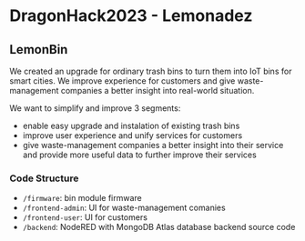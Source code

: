 # DragonHack2023 - Lemonadez

## LemonBin
We created an upgrade for ordinary trash bins to turn them into IoT bins for smart cities.
We improve experience for customers and give waste-management companies a better insight into real-world situation.

We want to simplify and improve 3 segments:
- enable easy upgrade and instalation of existing trash bins
- improve user experience and unify services for customers
- give waste-management companies a better insight into their service and provide more useful data to further improve their services

### Code Structure
- `/firmware`: bin module firmware
- `/frontend-admin`: UI for waste-management comanies
- `/frontend-user`: UI for customers
- `/backend`: NodeRED with MongoDB Atlas database backend source code
